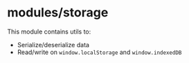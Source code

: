 # modules/storage

This module contains utils to:

- Serialize/deserialize data
- Read/write on `window.localStorage` and `window.indexedDB`
